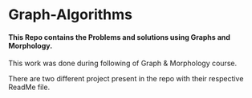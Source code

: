 # Graph-Algorithms 

#### This Repo contains the Problems and solutions using Graphs and Morphology. 

This work was done during following of Graph & Morphology course.

There are two different project present in the repo with their respective ReadMe file.
